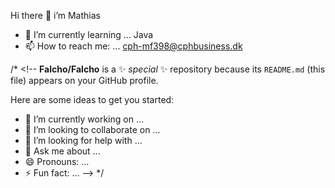 ﻿Hi there 👋 i’m Mathias

 
- 🌱 I’m currently learning ... Java
- 📫 How to reach me: ... cph-mf398@cphbusiness.dk

/* <!--
**Falcho/Falcho** is a ✨ _special_ ✨ repository because its `README.md` (this file) appears on your GitHub profile.

Here are some ideas to get you started:

- 🔭 I’m currently working on ...
- 👯 I’m looking to collaborate on ...
- 🤔 I’m looking for help with ...
- 💬 Ask me about ...
- 😄 Pronouns: ...
- ⚡ Fun fact: ...
--> */
